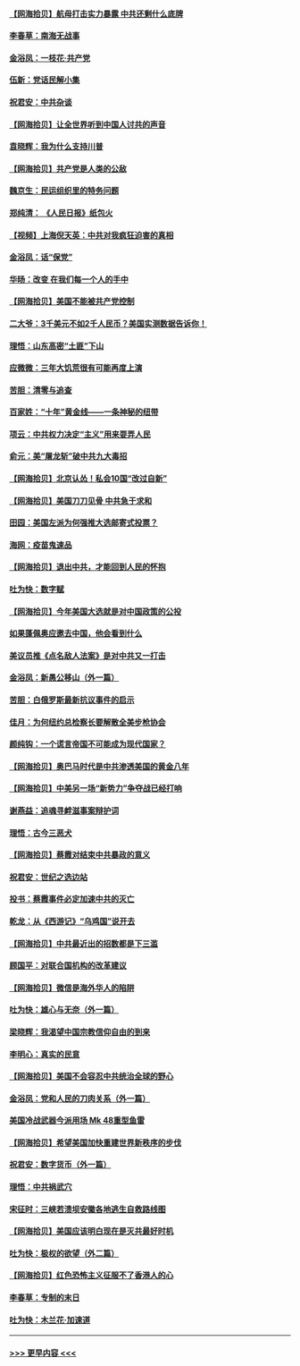#### [【网海拾贝】航母打击实力暴露 中共还剩什么底牌](../pages/nsc993/n12371825.md?t=09020802) 
#### [李春草：南海无战事](../pages/nsc993/n12371159.md?t=09020802) 
#### [金浴凤：一枝花·共产党](../pages/nsc993/n12368757.md?t=09020802) 
#### [伍新：党话民解小集](../pages/nsc993/n12366907.md?t=09020802) 
#### [祝君安：中共杂谈](../pages/nsc993/n12366076.md?t=09020802) 
#### [【网海拾贝】让全世界听到中国人讨共的声音](../pages/nsc993/n12365569.md?t=09020802) 
#### [袁晓辉：我为什么支持川普](../pages/nsc993/n12362670.md?t=09020802) 
#### [【网海拾贝】共产党是人类的公敌](../pages/nsc993/n12363182.md?t=09020802) 
#### [魏京生：民运组织里的特务问题](../pages/nsc993/n12363010.md?t=09020802) 
#### [郑纯清： 《人民日报》纸包火](../pages/nsc993/n12362706.md?t=09020802) 
#### [【视频】上海倪天英：中共对我疯狂迫害的真相](../pages/nsc993/n12356341.md?t=09020802) 
#### [金浴凤：话“保党”](../pages/nsc993/n12361867.md?t=09020802) 
#### [华旸：改变 在我们每一个人的手中](../pages/nsc993/n12361774.md?t=09020802) 
#### [【网海拾贝】美国不能被共产党控制](../pages/nsc993/n12360271.md?t=09020802) 
#### [二大爷：3千美元不如2千人民币？美国实测数据告诉你！](../pages/nsc993/n12358563.md?t=09020802) 
#### [理悟：山东高密“土匪”下山](../pages/nsc993/n12358535.md?t=09020802) 
#### [应微微：三年大饥荒很有可能再度上演](../pages/nsc993/n12358523.md?t=09020802) 
#### [苦胆：清零与追查](../pages/nsc993/n12358501.md?t=09020802) 
#### [百家姓：“十年”黄金线——一条神秘的纽带](../pages/nsc993/n12358319.md?t=09020802) 
#### [项云：中共权力决定“主义”用来耍弄人民](../pages/nsc993/n12358172.md?t=09020802) 
#### [俞元：美“屠龙斩”破中共九大毒招](../pages/nsc993/n12357822.md?t=09020802) 
#### [【网海拾贝】北京认怂！私会10国“改过自新”](../pages/nsc993/n12357784.md?t=09020802) 
#### [【网海拾贝】美国刀刀见骨 中共急于求和](../pages/nsc993/n12355511.md?t=09020802) 
#### [田园：美国左派为何强推大选邮寄式投票？](../pages/nsc993/n12352963.md?t=09020802) 
#### [海网：疫苗鬼速品](../pages/nsc993/n12354438.md?t=09020802) 
#### [【网海拾贝】退出中共，才能回到人民的怀抱](../pages/nsc993/n12352634.md?t=09020802) 
#### [吐为快：数字赋](../pages/nsc993/n12352317.md?t=09020802) 
#### [【网海拾贝】今年美国大选就是对中国政策的公投](../pages/nsc993/n12350973.md?t=09020802) 
#### [如果蓬佩奥应邀去中国，他会看到什么](../pages/nsc993/n12350945.md?t=09020802) 
#### [美议员推《点名敌人法案》是对中共又一打击](../pages/nsc993/n12350765.md?t=09020802) 
#### [金浴凤：新愚公移山（外一篇）](../pages/nsc993/n12350253.md?t=09020802) 
#### [苦胆：白俄罗斯最新抗议事件的启示](../pages/nsc993/n12349989.md?t=09020802) 
#### [佳月：为何纽约总检察长要解散全美步枪协会](../pages/nsc993/n12349939.md?t=09020802) 
#### [颜纯钩：一个谎言帝国不可能成为现代国家？](../pages/nsc993/n12349898.md?t=09020802) 
#### [【网海拾贝】奥巴马时代是中共渗透美国的黄金八年](../pages/nsc993/n12349284.md?t=09020802) 
#### [【网海拾贝】中美另一场“新势力”争夺战已经打响](../pages/nsc993/n12346998.md?t=09020802) 
#### [谢燕益：追魂寻衅滋事案辩护词](../pages/nsc993/n12346892.md?t=09020802) 
#### [理悟：古今三恶犬](../pages/nsc993/n12345190.md?t=09020802) 
#### [【网海拾贝】蔡霞对结束中共暴政的意义](../pages/nsc993/n12344263.md?t=09020802) 
#### [祝君安：世纪之选边站](../pages/nsc993/n12342382.md?t=09020802) 
#### [投书：蔡霞事件必定加速中共的灭亡](../pages/nsc993/n12341881.md?t=09020802) 
#### [乾龙：从《西游记》“乌鸡国”说开去](../pages/nsc993/n12341690.md?t=09020802) 
#### [【网海拾贝】中共最近出的招数都是下三滥](../pages/nsc993/n12341593.md?t=09020802) 
#### [顾国平：对联合国机构的改革建议](../pages/nsc993/n12339928.md?t=09020802) 
#### [【网海拾贝】微信是海外华人的陷阱](../pages/nsc993/n12338868.md?t=09020802) 
#### [吐为快：雄心与无奈（外一篇）](../pages/nsc993/n12338132.md?t=09020802) 
#### [梁晓辉：我渴望中国宗教信仰自由的到来](../pages/nsc993/n12336657.md?t=09020802) 
#### [李明心：真实的民意](../pages/nsc993/n12336089.md?t=09020802) 
#### [【网海拾贝】美国不会容忍中共统治全球的野心](../pages/nsc993/n12336063.md?t=09020802) 
#### [金浴凤：党和人民的刀肉关系（外一篇）](../pages/nsc993/n12335834.md?t=09020802) 
#### [美国冷战武器今派用场 Mk 48重型鱼雷](../pages/nsc993/n12335354.md?t=09020802) 
#### [【网海拾贝】希望美国加快重建世界新秩序的步伐](../pages/nsc993/n12334224.md?t=09020802) 
#### [祝君安：数字货币（外一篇）](../pages/nsc993/n12334186.md?t=09020802) 
#### [理悟：中共祸武穴](../pages/nsc993/n12333962.md?t=09020802) 
#### [宋征时：三峡若溃坝安徽各地逃生自救路线图](../pages/nsc993/n12332450.md?t=09020802) 
#### [【网海拾贝】美国应该明白现在是灭共最好时机](../pages/nsc993/n12332313.md?t=09020802) 
#### [吐为快：极权的欲望（外二篇）](../pages/nsc993/n12332089.md?t=09020802) 
#### [【网海拾贝】红色恐怖主义征服不了香港人的心](../pages/nsc993/n12329296.md?t=09020802) 
#### [李春草：专制的末日](../pages/nsc993/n12329079.md?t=09020802) 
#### [吐为快：木兰花‧加速道](../pages/nsc993/n12327366.md?t=09020802) 

----
#### [ >>> 更早内容 <<< ](../indexes/nsc993-earlier.md)
